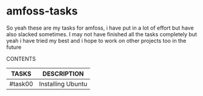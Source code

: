 # amfoss-tasks
So yeah these are my tasks for amfoss, i have put in a lot of effort but have also slacked sometimes. I may not have finished all the tasks completely but yeah i have tried my best and i hope to work on other projects too in the future

CONTENTS

|TASKS|DESCRIPTION|
|-----|-----------|
|#task00|Installing Ubuntu|
